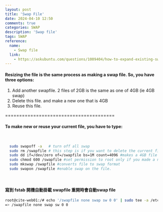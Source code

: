```yaml
---
layout: post
title: 'Swap File'
date: 2024-04-10 12:50
comments: true
categories: SWAP
description: 'Swap file'
tags: SWAP
reference:
  name:
    - Swap file
  link:
    - https://askubuntu.com/questions/1009404/how-to-expand-existing-swap-file
---
```


#### Resizing the file is the same process as making a swap file. So, you have three options:
1. Add another swapfile. 2 files of 2GB is the same as one of 4GB (ie 4GB swap)
2. Delete this file. and make a new one that is 4GB
3. Reuse this file.

=======================================
<br>

#### To make new or reuse your current file, you have to type:

<br>

```bash
  sudo swapoff -a   # turn off all swap
  sudo rm /swapfile # this step is if you want to delete the current file
  sudo dd if=/dev/zero of=/swapfile bs=1M count=4096 #makes a 4GB file
  sudo chmod 600 /swapfile #set permission to root only if you made a new file
  sudo mkswap /swapfile #converts file to swap format
  sudo swapon /swapfile #enable swap on the file.
```

<br>

#### 寫到 fstab 開機自動掛載 swapfile 重開時會自動swap file

```bash
root@cite-web01:/# echo '/swapfile none swap sw 0 0' | sudo tee -a /etc/fstab
=> /swapfile none swap sw 0 0
```

